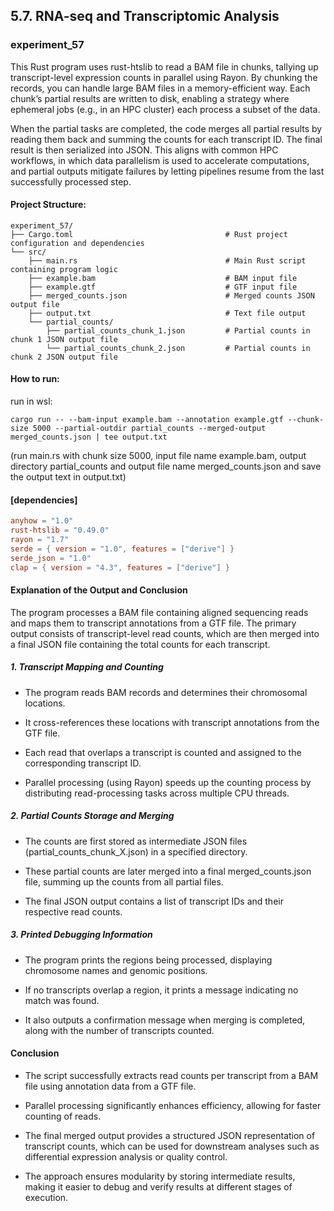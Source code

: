 ## 5.7. RNA-seq and Transcriptomic Analysis

### experiment_57

This Rust program uses rust-htslib to read a BAM file in chunks, tallying up transcript-level expression counts in parallel using Rayon. By chunking the records, you can handle large BAM files in a memory-efficient way. Each chunk’s partial results are written to disk, enabling a strategy where ephemeral jobs (e.g., in an HPC cluster) each process a subset of the data.

When the partial tasks are completed, the code merges all partial results by reading them back and summing the counts for each transcript ID. The final result is then serialized into JSON. This aligns with common HPC workflows, in which data parallelism is used to accelerate computations, and partial outputs mitigate failures by letting pipelines resume from the last successfully processed step.



#### Project Structure:

```plaintext
experiment_57/
├── Cargo.toml                                  # Rust project configuration and dependencies
└── src/
    ├── main.rs                                 # Main Rust script containing program logic
    ├── example.bam                             # BAM input file
    ├── example.gtf                             # GTF input file
    ├── merged_counts.json                      # Merged counts JSON output file
    ├── output.txt                              # Text file output
    └── partial_counts/
        ├── partial_counts_chunk_1.json         # Partial counts in chunk 1 JSON output file
        └── partial_counts_chunk_2.json         # Partial counts in chunk 2 JSON output file
```

#### How to run:

run in wsl:

```wsl
cargo run -- --bam-input example.bam --annotation example.gtf --chunk-size 5000 --partial-outdir partial_counts --merged-output merged_counts.json | tee output.txt
```

(run main.rs with chunk size 5000, input file name example.bam, output directory partial_counts and output file name merged_counts.json and save the output text in output.txt) 
  
#### [dependencies]

```toml
anyhow = "1.0"
rust-htslib = "0.49.0"
rayon = "1.7"
serde = { version = "1.0", features = ["derive"] }
serde_json = "1.0"
clap = { version = "4.3", features = ["derive"] }
```

#### Explanation of the Output and Conclusion
The program processes a BAM file containing aligned sequencing reads and maps them to transcript annotations from a GTF file. The primary output consists of transcript-level read counts, which are then merged into a final JSON file containing the total counts for each transcript.

##### 1. Transcript Mapping and Counting

* The program reads BAM records and determines their chromosomal locations.

* It cross-references these locations with transcript annotations from the GTF file.

* Each read that overlaps a transcript is counted and assigned to the corresponding transcript ID.

* Parallel processing (using Rayon) speeds up the counting process by distributing read-processing tasks across multiple CPU threads.

##### 2. Partial Counts Storage and Merging

* The counts are first stored as intermediate JSON files (partial_counts_chunk_X.json) in a specified directory.

* These partial counts are later merged into a final merged_counts.json file, summing up the counts from all partial files.

* The final JSON output contains a list of transcript IDs and their respective read counts.

##### 3. Printed Debugging Information

* The program prints the regions being processed, displaying chromosome names and genomic positions.

* If no transcripts overlap a region, it prints a message indicating no match was found.

* It also outputs a confirmation message when merging is completed, along with the number of transcripts counted.

#### Conclusion

* The script successfully extracts read counts per transcript from a BAM file using annotation data from a GTF file.

* Parallel processing significantly enhances efficiency, allowing for faster counting of reads.

* The final merged output provides a structured JSON representation of transcript counts, which can be used for downstream analyses such as differential expression analysis or quality control.

* The approach ensures modularity by storing intermediate results, making it easier to debug and verify results at different stages of execution.


